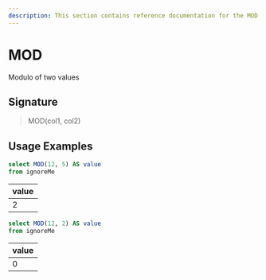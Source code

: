 ```yaml
---
description: This section contains reference documentation for the MOD function.
---
```


 # MOD

Modulo of two values

## Signature

> MOD(col1, col2)

## Usage Examples


```sql
select MOD(12, 5) AS value
from ignoreMe
```

| value |
| ------------- |
| 2 |


```sql
select MOD(12, 2) AS value
from ignoreMe
```

| value |
| ------------- |
| 0 |